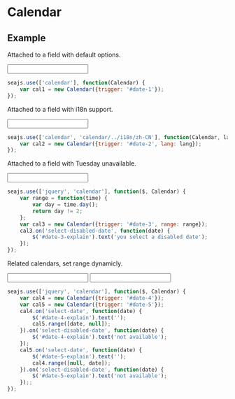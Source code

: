 # Calendar

## Example

Attached to a field with default options.

<div class="cell">
<input id="date-1" type="text" />
</div>

```javascript
seajs.use(['calendar'], function(Calendar) {
    var cal1 = new Calendar({trigger: '#date-1'});
});
```


Attached to a field with i18n support.

<div class="cell">
<input id="date-2" type="text" />
</div>

```javascript
seajs.use(['calendar', 'calendar/../i18n/zh-CN'], function(Calendar, lang) {
    var cal2 = new Calendar({trigger: '#date-2', lang: lang});
});
```

Attached to a field with Tuesday unavailable.

<div class="cell">
<input id="date-3" type="text" />
<span id="date-3-explain"></span>
</div>

```javascript
seajs.use(['jquery', 'calendar'], function($, Calendar) {
    var range = function(time) {
        var day = time.day();
        return day != 2;
    };
    var cal3 = new Calendar({trigger: '#date-3', range: range});
    cal3.on('select-disabled-date', function(date) {
        $('#date-3-explain').text('you select a disabled date');
    });
});
```


Related calendars, set range dynamicly.

<div class="cell">
<input id="date-4" type="text" />
<span id="date-4-explain"></span>
<input id="date-5" type="text" />
<span id="date-5-explain"></span>
</div>

```javascript
seajs.use(['jquery', 'calendar'], function($, Calendar) {
    var cal4 = new Calendar({trigger: '#date-4'});
    var cal5 = new Calendar({trigger: '#date-5'});
    cal4.on('select-date', function(date) {
        $('#date-4-explain').text('');
        cal5.range([date, null]);
    }).on('select-disabled-date', function(date) {
        $('#date-4-explain').text('not available');
    });
    cal5.on('select-date', function(date) {
        $('#date-5-explain').text('');
        cal4.range([null, date]);
    }).on('select-disabled-date', function(date) {
        $('#date-5-explain').text('not available');
    });;
});
```
